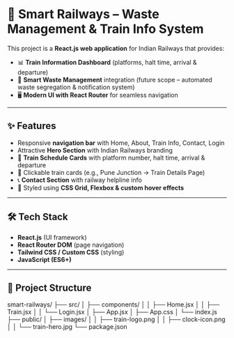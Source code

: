 # 🚆 Smart Railways – Waste Management & Train Info System  

This project is a **React.js web application** for Indian Railways that provides:  
- 📊 **Train Information Dashboard** (platforms, halt time, arrival & departure)  
- 🚮 **Smart Waste Management** integration (future scope – automated waste segregation & notification system)  
- 🖥️ **Modern UI with React Router** for seamless navigation  

---

## ✨ Features
- Responsive **navigation bar** with Home, About, Train Info, Contact, Login  
- Attractive **Hero Section** with Indian Railways branding  
- 📅 **Train Schedule Cards** with platform number, halt time, arrival & departure  
- 🔗 Clickable train cards (e.g., Pune Junction → Train Details Page)  
- 📞 **Contact Section** with railway helpline info  
- 🎨 Styled using **CSS Grid, Flexbox & custom hover effects**  

---

## 🛠️ Tech Stack
- **React.js** (UI framework)  
- **React Router DOM** (page navigation)  
- **Tailwind CSS / Custom CSS** (styling)  
- **JavaScript (ES6+)** 

---

## 📂 Project Structure
smart-railways/
├── src/
│ ├── components/
│ │ ├── Home.jsx
│ │ ├── Train.jsx
│ │ └── Login.jsx
│ ├── App.jsx
│ ├── App.css
│ └── index.js
├── public/
│ ├── images/
│ │ ├── train-logo.png
│ │ ├── clock-icon.png
│ │ └── train-hero.jpg
└── package.json
